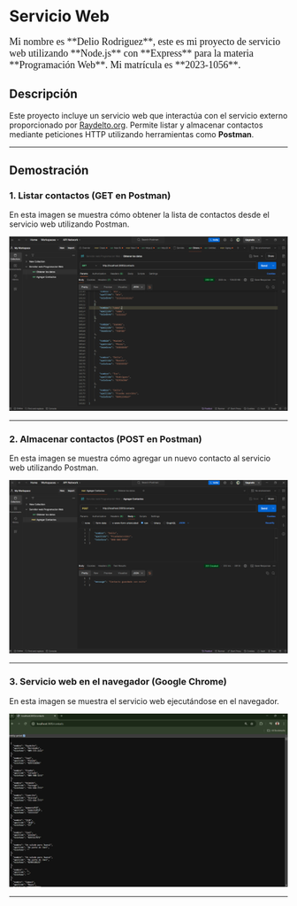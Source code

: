 # **Servicio Web**

<p style="font-family: 'Times New Roman', serif; font-size: 18px;">
    Mi nombre es **Delio Rodriguez**, este es mi proyecto de servicio web utilizando **Node.js** con **Express** 
    para la materia **Programación Web**. Mi matrícula es **2023-1056**.
</p>

## **Descripción**

Este proyecto incluye un servicio web que interactúa con el servicio externo proporcionado por [Raydelto.org](http://www.raydelto.org/agenda.php). Permite listar y almacenar contactos mediante peticiones HTTP utilizando herramientas como **Postman**.

---

## **Demostración**

### **1. Listar contactos (GET en Postman)**  
En esta imagen se muestra cómo obtener la lista de contactos desde el servicio web utilizando Postman.

![Listar Contactos](/images/Imagen%20Get%20Postman.png)

---

### **2. Almacenar contactos (POST en Postman)**  
En esta imagen se muestra cómo agregar un nuevo contacto al servicio web utilizando Postman.

![Almacenar Contactos](/images/Imagen%20Post%20Postman.png)

---

### **3. Servicio web en el navegador (Google Chrome)**  
En esta imagen se muestra el servicio web ejecutándose en el navegador.

![Servicio Web en Google](/images/Imagen%20Web%20Servidor.png)

---
